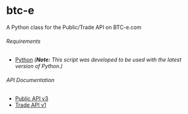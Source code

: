 # btc-e
A Python class for the Public/Trade API on BTC-e.com

###### Requirements
* [Python](https://www.python.org/downloads/) *(**Note:** This script was developed to be used with the latest version of Python.)*

###### API Documentation
 - [Public API v3](https://btc-e.com/api/3/docs)
 - [Trade  API v1](https://btc-e.com/tapi/docs)